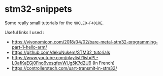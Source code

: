 # stm32-snippets

Some really small tutorials for the `NUCLEO-F401RE`.

Useful links I used :
* https://vivonomicon.com/2018/04/02/bare-metal-stm32-programming-part-1-hello-arm/
* https://github.com/dekuNukem/STM32_tutorials
* https://www.youtube.com/playlist?list=PL-L0afKaEGj0Fno6vesqfevWUg5K7d2U9 (In French)
* https://controllerstech.com/uart-transmit-in-stm32/

